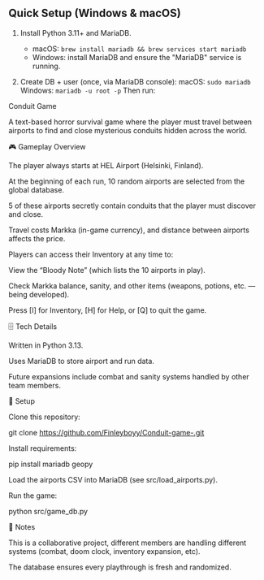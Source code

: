 ## Quick Setup (Windows & macOS)

1) Install Python 3.11+ and MariaDB.
   - macOS: `brew install mariadb && brew services start mariadb`
   - Windows: install MariaDB and ensure the "MariaDB" service is running.

2) Create DB + user (once, via MariaDB console):
   macOS: `sudo mariadb`
   Windows: `mariadb -u root -p`
   Then run:

Conduit Game

A text-based horror survival game where the player must travel between airports to find and close mysterious conduits hidden across the world.

🎮 Gameplay Overview

The player always starts at HEL Airport (Helsinki, Finland).

At the beginning of each run, 10 random airports are selected from the global database.

5 of these airports secretly contain conduits that the player must discover and close.

Travel costs Markka (in-game currency), and distance between airports affects the price.

Players can access their Inventory at any time to:

View the “Bloody Note” (which lists the 10 airports in play).

Check Markka balance, sanity, and other items (weapons, potions, etc. — being developed).

Press [I] for Inventory, [H] for Help, or [Q] to quit the game.

🗄️ Tech Details

Written in Python 3.13.

Uses MariaDB to store airport and run data.

Future expansions include combat and sanity systems handled by other team members.

🚀 Setup

Clone this repository:

git clone https://github.com/Finleyboyy/Conduit-game-.git


Install requirements:

pip install mariadb geopy


Load the airports CSV into MariaDB (see src/load_airports.py).

Run the game:

python src/game_db.py

📌 Notes

This is a collaborative project, different members are handling different systems (combat, doom clock, inventory expansion, etc).

The database ensures every playthrough is fresh and randomized.
